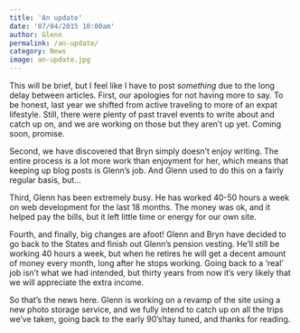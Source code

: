 ```yaml
---
title: 'An update'
date: '07/04/2015 10:00am'
author: Glenn
permalink: /an-update/
category: News
image: an-update.jpg
---
```


This will be brief, but I feel like I have to post *something* due to the long delay between articles.
First, our apologies for not having more to say. To be honest, last year we shifted from active traveling to more of an expat lifestyle. Still, there were plenty of past travel events to write about and catch up on, and we are working on those but they aren’t up yet. Coming soon, promise.

Second, we have discovered that Bryn simply doesn’t enjoy writing. The entire process is a lot more work than enjoyment for her, which means that keeping up blog posts is Glenn’s job. And Glenn used to do this on a fairly regular basis, but…

Third, Glenn has been extremely busy. He has worked 40-50 hours a week on web development for the last 18 months. The money was ok, and it helped pay the bills, but it left little time or energy for our own site.

Fourth, and finally, big changes are afoot! Glenn and Bryn have decided to go back to the States and finish out Glenn’s pension vesting. He’ll still be working 40 hours a week, but when he retires he will get a decent amount of money every month, long after he stops working. Going back to a ‘real’ job isn’t what we had intended, but thirty years from now it’s very likely that we will appreciate the extra income.

So that’s the news here. Glenn is working on a revamp of the site using a new photo storage service, and we fully intend to catch up on all the trips we’ve taken, going back to the early 90’s!tay tuned, and thanks for reading.
